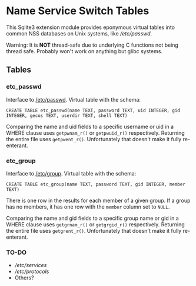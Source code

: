 Name Service Switch Tables
==========================

This Sqlite3 extension module provides eponymous virtual tables into
common NSS databases on Unix systems, like */etc/passwd*.

Warning: It is **NOT** thread-safe due to underlying C functions not
being thread safe. Probably won't work on anything but glibc systems.

Tables
------

### etc_passwd

Interface to [/etc/passwd]. Virtual table with the schema:

    CREATE TABLE etc_passwd(name TEXT, password TEXT, uid INTEGER, gid INTEGER, gecos TEXT, userdir TEXT, shell TEXT)

Comparing the name and uid fields to a specific username or uid in a
WHERE clause uses `getpwnam_r()` or `getpwuid_r()`
respectively. Returning the entire file uses
`getpwent_r()`. Unfortunately that doesn't make it fully re-enterant.

[/etc/passwd]: https://linux.die.net/man/5/passwd

### etc_group

Interface to [/etc/group]. Virtual table with the schema:

    CREATE TABLE etc_group(name TEXT, password TEXT, gid INTEGER, member TEXT)

There is one row in the results for each member of a given group. If a
group has no members, it has one row with the `member` column set to
`NULL`.

Comparing the name and gid fields to a specific group name or gid in a
WHERE clause uses `getgrnam_r()` or `getgrgid_r()`
respectively. Returning the entire file uses
`getgrent_r()`. Unfortunately that doesn't make it fully re-enterant.

[/etc/group]: https://linux.die.net/man/5/group

### TO-DO

* */etc/services*
* */etc/protocols*
* Others?
